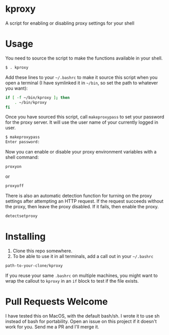 # kproxy
A script for enabling or disabling proxy settings for your shell

# Usage

You need to source the script to make the functions available in your shell.
```sh
$ . kproxy
```

Add these lines to your `~/.bashrc` to make it source this script when you open
a terminal (I have symlinked it in `~/bin`, so set the path to whatever you
want):

```sh
if [ -f ~/bin/kproxy ]; then
	. ~/bin/kproxy
fi
```

Once you have sourced this script, call `makeproxypass` to set your password
for the proxy server. It will use the user name of your currently logged in
user.
```sh
$ makeproxypass
Enter password:
```

Now you can enable or disable your proxy environment variables with a shell
command:

```sh
proxyon
```

or 

```sh
proxyoff
```

There is also an automatic detection function for turning on the proxy settings
after attempting an HTTP request. If the request succeeds without the proxy,
then leave the proxy disabled. If it fails, then enable the proxy.

```sh
detectsetproxy
```

# Installing

1. Clone this repo somewhere. 
2. To be able to use it in all terminals, add a call out in your `~/.bashrc` 
```sh
path-to-your-clone/kproxy
```

If you reuse your same `.bashrc` on multiple machines, you might want to wrap
the callout to `kproxy` in an `if` block to test if the file exists.

# Pull Requests Welcome

I have tested this on MacOS, with the default bash/sh. I wrote it to use sh
instead of bash for portability. Open an issue on this project if it doesn't
work for you. Send me a PR and I'll merge it.
